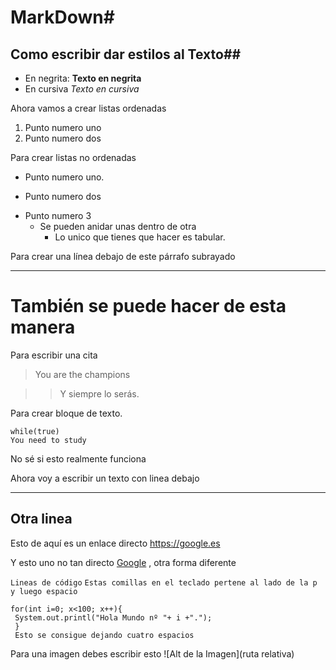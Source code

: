 # MarkDown#

## Como escribir dar estilos al Texto##

* En negrita: **Texto en negrita**
* En cursiva *Texto en cursiva*

Ahora vamos a crear listas ordenadas 

1. Punto numero uno
2. Punto numero dos

Para crear listas no ordenadas

+ Punto numero uno.
- Punto numero dos
* Punto numero 3
	* Se pueden anidar unas dentro de otra
		* Lo unico que tienes que hacer es tabular. 


Para crear una línea debajo de este párrafo subrayado
___

También se puede hacer de esta manera
===

Para escribir una cita

> You are the champions

>> Y siempre lo serás.

Para crear bloque de texto.

~~~~
while(true)
You need to study
~~~~

No sé si esto realmente funciona

Ahora voy a escribir un texto con linea debajo
* * *

Otra linea
---

Esto de aquí es un enlace directo <https://google.es>

Y esto uno no tan directo [Google](https://www.google.es) , otra forma diferente

`Lineas de código`
`Estas comillas en el teclado pertene al lado de la p y luego espacio`

    for(int i=0; x<100; x++){
     System.out.printl("Hola Mundo nº "+ i +".");
     }
     Esto se consigue dejando cuatro espacios
     
 Para una imagen debes escribir esto \!\[Alt de la Imagen](ruta relativa)






